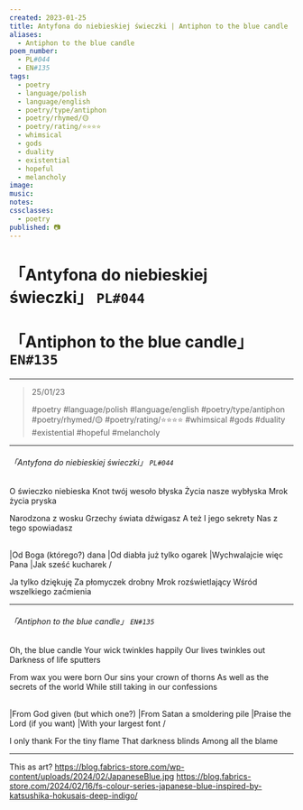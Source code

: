 ```yaml
---
created: 2023-01-25
title: Antyfona do niebieskiej świeczki | Antiphon to the blue candle
aliases:
  - Antiphon to the blue candle
poem_number:
  - PL#044
  - EN#135
tags:
  - poetry
  - language/polish
  - language/english
  - poetry/type/antiphon
  - poetry/rhymed/🟡
  - poetry/rating/⭐⭐⭐⭐
  - whimsical
  - gods
  - duality
  - existential
  - hopeful
  - melancholy
image:
music:
notes:
cssclasses:
  - poetry
published: 📷
---
```

# 「Antyfona do niebieskiej świeczki」 `PL#044`
# 「Antiphon to the blue candle」 `EN#135`

---

> 25/01/23
> 
> #poetry 
> #language/polish #language/english 
> #poetry/type/antiphon 
> #poetry/rhymed/🟡 
> #poetry/rating/⭐⭐⭐⭐ 
> #whimsical #gods #duality #existential #hopeful #melancholy 

---

###### 「Antyfona do niebieskiej świeczki」 `PL#044`
O świeczko niebieska
Knot twój wesoło błyska
Życia nasze wybłyska
Mrok życia pryska

Narodzona z wosku
Grzechy świata dźwigasz
A też I jego sekrety
Nas z tego spowiadasz 

\
 |Od Boga (którego?) dana
 |Od diabła już tylko ogarek
 |Wychwalajcie więc Pana
 |Jak sześć kucharek
/

Ja tylko dziękuję
Za płomyczek drobny
Mrok rozświetlający
Wśród wszelkiego zaćmienia

---

######  「Antiphon to the blue candle」 `EN#135`
Oh, the blue candle
Your wick twinkles happily
Our lives twinkles out
Darkness of life sputters

From wax you were born
Our sins your crown of thorns
As well as the secrets of the world
While still taking in our confessions

\
 |From God given (but which one?)
 |From Satan a smoldering pile
 |Praise the Lord (if you want)
 |With your largest font
/

I only thank
For the tiny flame
That darkness blinds
Among all the blame






---
This as art? https://blog.fabrics-store.com/wp-content/uploads/2024/02/JapaneseBlue.jpg
https://blog.fabrics-store.com/2024/02/16/fs-colour-series-japanese-blue-inspired-by-katsushika-hokusais-deep-indigo/